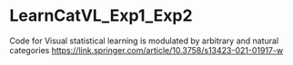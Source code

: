 # LearnCatVL_Exp1_Exp2
 Code for Visual statistical learning is modulated by arbitrary and natural categories  https://link.springer.com/article/10.3758/s13423-021-01917-w
